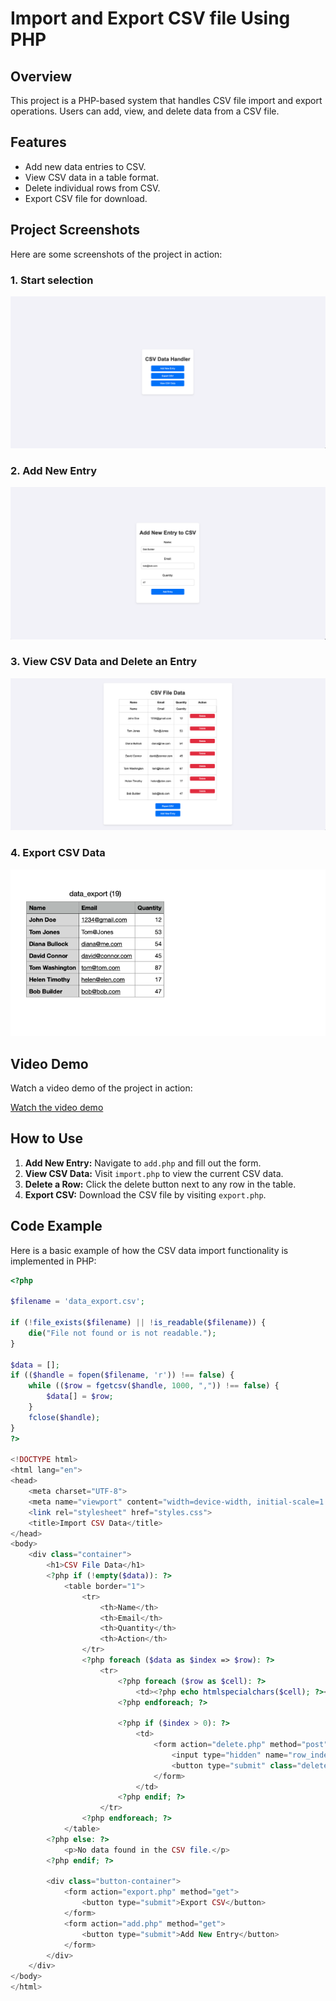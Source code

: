 # Import and Export CSV file Using PHP

## Overview

This project is a PHP-based system that handles CSV file import and export operations. Users can add, view, and delete data from a CSV file.

## Features

- Add new data entries to CSV.
- View CSV data in a table format.
- Delete individual rows from CSV.
- Export CSV file for download.

## Project Screenshots

Here are some screenshots of the project in action:

### 1. Start selection
![Add New Entry](image/step1.png)

### 2. Add New Entry
![View CSV Data](image/step2.png)

### 3. View CSV Data and Delete an Entry
![Delete an Entry](image/step3.png)

### 4. Export CSV Data
![Export CSV Data](image/step4.png)

## Video Demo

Watch a video demo of the project in action:

[Watch the video demo](https://youtu.be/yZtQudOa9tM)

## How to Use

1. **Add New Entry:** Navigate to `add.php` and fill out the form.
2. **View CSV Data:** Visit `import.php` to view the current CSV data.
3. **Delete a Row:** Click the delete button next to any row in the table.
4. **Export CSV:** Download the CSV file by visiting `export.php`.

## Code Example

Here is a basic example of how the CSV data import functionality is implemented in PHP:

```php
<?php

$filename = 'data_export.csv';

if (!file_exists($filename) || !is_readable($filename)) {
    die("File not found or is not readable.");
}

$data = [];
if (($handle = fopen($filename, 'r')) !== false) {
    while (($row = fgetcsv($handle, 1000, ",")) !== false) {
        $data[] = $row; 
    }
    fclose($handle);
}
?>

<!DOCTYPE html>
<html lang="en">
<head>
    <meta charset="UTF-8">
    <meta name="viewport" content="width=device-width, initial-scale=1.0">
    <link rel="stylesheet" href="styles.css">
    <title>Import CSV Data</title>
</head>
<body>
    <div class="container">
        <h1>CSV File Data</h1>
        <?php if (!empty($data)): ?>
            <table border="1">
                <tr>
                    <th>Name</th>
                    <th>Email</th>
                    <th>Quantity</th>
                    <th>Action</th>
                </tr>
                <?php foreach ($data as $index => $row): ?>
                    <tr>
                        <?php foreach ($row as $cell): ?>
                            <td><?php echo htmlspecialchars($cell); ?></td>
                        <?php endforeach; ?>
                        
                        <?php if ($index > 0): ?>
                            <td>
                                <form action="delete.php" method="post">
                                    <input type="hidden" name="row_index" value="<?php echo $index; ?>">
                                    <button type="submit" class="delete-btn">Delete</button>
                                </form>
                            </td>
                        <?php endif; ?>
                    </tr>
                <?php endforeach; ?>
            </table>
        <?php else: ?>
            <p>No data found in the CSV file.</p>
        <?php endif; ?>

        <div class="button-container">
            <form action="export.php" method="get">
                <button type="submit">Export CSV</button>
            </form>
            <form action="add.php" method="get">
                <button type="submit">Add New Entry</button>
            </form>
        </div>
    </div>
</body>
</html>
